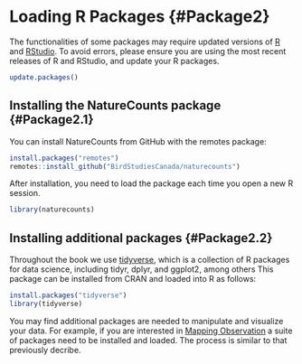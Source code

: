 # Loading R Packages {#Package2}



The functionalities of some packages may require updated versions of [R](https://www.r-project.org/) and [RStudio](https://www.rstudio.com). To avoid errors, please ensure you are using the most recent releases of R and RStudio, and update your R packages.


```r
update.packages()                         
```

## Installing the NatureCounts package {#Package2.1}

You can install NatureCounts from GitHub with the remotes package:


```r
install.packages("remotes")
remotes::install_github("BirdStudiesCanada/naturecounts")
```

After installation, you need to load the package each time you open a new R session.


```r
library(naturecounts)
```

## Installing additional packages {#Package2.2}

Throughout the book we use [tidyverse](https://www.tidyverse.org/), which is a collection of R packages for data science, including tidyr, dplyr, and ggplot2, among others This package can be installed from CRAN and loaded into R as follows:


```r
install.packages("tidyverse")
library(tidyverse)
```

You may find additional packages are needed to manipulate and visualize your data. For example, if you are interested in [Mapping Observation](https://birdstudiescanada.github.io/naturecounts/articles/articles/mapping-observations.html) a suite of packages need to be installed and loaded. The process is similar to that previously decribe.  
